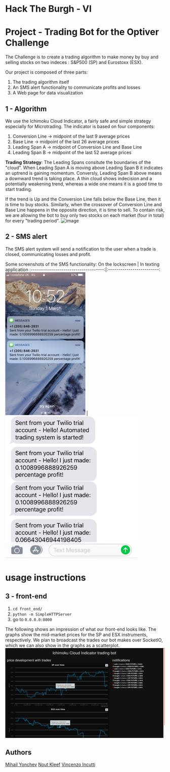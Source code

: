 # Hack The Burgh - VI
# Project - Trading Bot for the Optiver Challenge

The Challenge is to create a trading algorithm to make money by buy and selling stocks on two indeces : S&P500 (SP) and Eurostoxx (ESX).

Our project is composed of three parts:

1) The trading algorithm itself
2) An SMS alert functionality to communicate profits and losses
3) A Web page for data visualization


## **1 - Algorithm**
We use the Ichimoku Cloud Indicator, a fairly safe and simple strategy especially for Microtrading.
The indicator is based on four components:
1) Conversion Line -> midpoint of the last 9 average prices
2) Base Line -> midpoint of the last 26 average prices
3) Leading Span A -> midpoint of Conversion Line and Base Line
4) Leading Span B -> midpoint of the last 52 average prices

**Trading Strategy**:
The Leading Spans consitute the boundaries of the "cloud". When Leading Span A is moving above Leading Span B it indicates an uptrend is gaining momentum. Conversly, Leading Span B above means a downward trend is taking place. A thin cloud shows indecision and a potentially weakening trend, whereas a wide one means it is a good time to start trading.

If the trend is Up and the Conversion Line falls below the Base Line, then it is time to buy stocks. Similarly, when the crossover of Conversion Line and Base Line happens in the opposite direction, it is time to sell.
To contain risk, we are allowing the bot to buy only two stocks on each market (four in total) for every "trading period".
![image](https://user-images.githubusercontent.com/47427204/75623153-5ad41e80-5b9f-11ea-9f65-9c83af4024e7.png)

## **2 - SMS alert**
The SMS alert system will send a notification to the user when a trade is closed, communicating losses and profit.

Some screenshots of the SMS functionality:
On the lockscreen                     | In texting application
:------------------------------------:|:-------------------------:
<img src="sms_0.png" height="450"/>   |  <img src="sms_1.jpg" height="450"/>

# usage instructions

## **3 - front-end**
1) `cd front_end/`
2) `python -m SimpleHTTPServer`
3) go to `0.0.0.0:8000`

The following shows an impression of what our front-end looks like.
The graphs show the mid-market prices for the SP and ESX instruments, respectively.
We plan to broadcast the trades our bot makes over SocketIO, which we can also show in the graphs as a scatterplot.
![image](impression.png)

## Authors
[Mihail Yonchev](https://github.com/slaifan)
[Nout Kleef](https://github.com/nout-kleef)
[Vincenzo Incutti](https://github.com/enzo-inc)
